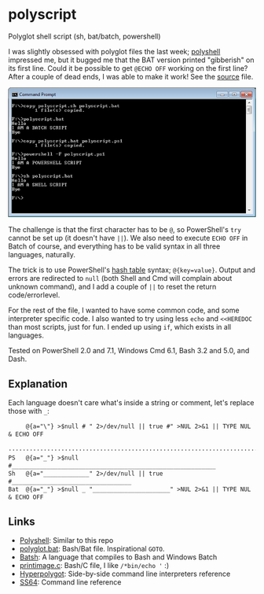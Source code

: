 # polyscript
Polyglot shell script (sh, bat/batch, powershell)

I was slightly obsessed with polyglot files the last week; [polyshell](https://github.com/llamasoft/polyshell) impressed me, but it bugged me that the BAT version printed "gibberish" on its first line. Could it be possible to get `@ECHO OFF` working on the first line? After a couple of dead ends, I was able to make it work! See the [source](polyscript.sh) file.

![Polyscript on Windows](https://github.com/tingstad/polyscript/blob/main/polyscript.png)

The challenge is that the first character has to be `@`, so PowerShell's `try` cannot be set up (it doesn't have `||`). We also need to execute `ECHO OFF` in Batch of course, and everything has to be valid syntax in all three languages, naturally.

The trick is to use PowerShell's [hash table](https://docs.microsoft.com/en-us/powershell/module/microsoft.powershell.core/about/about_hash_tables?view=powershell-5.1) syntax; `@{key=value}`. Output and errors are redirected to `null` (both Shell and Cmd will complain about unknown command), and I add a couple of `||` to reset the return code/errorlevel.

For the rest of the file, I wanted to have some common code, and some interpreter specific code. I also wanted to try using less `echo` and `<<HEREDOC` than most scripts, just for fun. I ended up using `if`, which exists in all languages.

Tested on PowerShell 2.0 and 7.1, Windows Cmd 6.1, Bash 3.2 and 5.0, and Dash.

## Explanation

Each language doesn't care what's inside a string or comment, let's replace those with `_`:

```
     @{a="\"} >$null # " 2>/dev/null || true #" >NUL 2>&1 || TYPE NUL & ECHO OFF
     ···········································································
PS   @{a="_"} >$null #__________________________________________________________
Sh   @{a="_____________" 2>/dev/null || true #__________________________________
Bat  @{a="_"} >$null _ "______________________" >NUL 2>&1 || TYPE NUL & ECHO OFF

```

## Links

* [Polyshell](https://github.com/llamasoft/polyshell): Similar to this repo
* [polyglot.bat](https://gist.github.com/prail/24acc95908e581722c0e9df5795180f6): Bash/Bat file. Inspirational `GOTO`.
* [Batsh](https://github.com/batsh-dev-team/Batsh): A language that compiles to Bash and Windows Batch
* [printimage.c](https://gist.github.com/jart/7428b2b955dfd6eff7b6d31e00414508): Bash/C file, I like `/*bin/echo '` :)
* [Hyperpolygot](https://hyperpolyglot.org/shell): Side-by-side command line interpreters reference
* [SS64](https://ss64.com/): Command line reference

